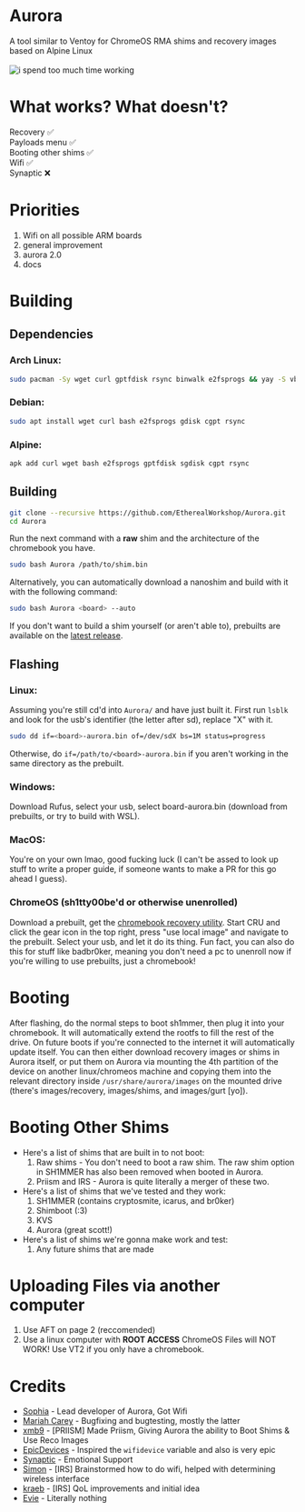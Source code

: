 # Aurora
A tool similar to Ventoy for ChromeOS RMA shims and recovery images based on Alpine Linux<br><br>
![i spend too much time working](https://hackatime-badge.hackclub.com/U085HGVQE9F/Aurora)
# What works? What doesn't?
Recovery :white_check_mark:<br>
Payloads menu :white_check_mark:<br>
Booting other shims :white_check_mark:<br>
Wifi :white_check_mark:<br>
Synaptic :x:<br>

# Priorities
1. Wifi on all possible ARM boards
2. general improvement
3. aurora 2.0
4. docs

# Building

## Dependencies
### Arch Linux:
```bash
sudo pacman -Sy wget curl gptfdisk rsync binwalk e2fsprogs && yay -S vboot-utils
```
### Debian:
```bash
sudo apt install wget curl bash e2fsprogs gdisk cgpt rsync
```
### Alpine:
```bash
apk add curl wget bash e2fsprogs gptfdisk sgdisk cgpt rsync
```

## Building
```bash
git clone --recursive https://github.com/EtherealWorkshop/Aurora.git
cd Aurora
```
Run the next command with a **raw** shim and the architecture of the chromebook you have.
```bash
sudo bash Aurora /path/to/shim.bin
```
Alternatively, you can automatically download a nanoshim and build with it with the following command:
```bash
sudo bash Aurora <board> --auto
```
If you don't want to build a shim yourself (or aren't able to), prebuilts are available on the [latest release](https://github.com/EtherealWorkshop/Aurora/releases/latest).
## Flashing
### Linux:
Assuming you're still cd'd into `Aurora/` and have just built it.
First run `lsblk` and look for the usb's identifier (the letter after sd), replace "X" with it.
```bash
sudo dd if=<board>-aurora.bin of=/dev/sdX bs=1M status=progress
```
Otherwise, do `if=/path/to/<board>-aurora.bin` if you aren't working in the same directory as the prebuilt.
### Windows:
Download Rufus, select your usb, select board-aurora.bin (download from prebuilts, or try to build with WSL). 

### MacOS:
You're on your own lmao, good fucking luck (I can't be assed to look up stuff to write a proper guide, if someone wants to make a PR for this go ahead I guess).

### ChromeOS (sh1tty00be'd or otherwise unenrolled)
Download a prebuilt, get the [chromebook recovery utility](https://chromewebstore.google.com/detail/chromebook-recovery-utili/pocpnlppkickgojjlmhdmidojbmbodfm). Start CRU and click the gear icon in the top right, press "use local image" and navigate to the prebuilt. Select your usb, and let it do its thing. 
Fun fact, you can also do this for stuff like badbr0ker, meaning you don't need a pc to unenroll now if you're willing to use prebuilts, just a chromebook!<br>
# Booting
After flashing, do the normal steps to boot sh1mmer, then plug it into your chromebook. It will automatically extend the rootfs to fill the rest of the drive. On future boots if you're connected to the internet it will automatically update itself. 
You can then either download recovery images or shims in Aurora itself, or put them on Aurora via mounting the 4th partition of the device on another linux/chromeos machine and copying them into the relevant directory inside `/usr/share/aurora/images` on the mounted drive (there's images/recovery, images/shims, and images/gurt [yo]).
# Booting Other Shims
- Here's a list of shims that are built in to not boot:
  1. Raw shims  -  You don't need to boot a raw shim. The raw shim option in SH1MMER has also been removed when booted in Aurora.
  2. Priism and IRS - Aurora is quite literally a merger of these two.
- Here's a list of shims that we've tested and they work:
  1. SH1MMER (contains cryptosmite, icarus, and br0ker)
  2. Shimboot (:3)
  3. KVS
  4. Aurora (great scott!)
- Here's a list of shims we're gonna make work and test:
  1. Any future shims that are made

# Uploading Files via another computer
1. Use AFT on page 2 (reccomended)
2. Use a linux computer with **ROOT ACCESS** ChromeOS Files will NOT WORK! Use VT2 if you only have a chromebook.

# Credits
- [Sophia](https://github.com/soap-phia) - Lead developer of Aurora, Got Wifi
- [Mariah Carey](https://github.com/xXMariahScaryXx) - Bugfixing and bugtesting, mostly the latter
- [xmb9](https://github.com/xmb9) - [PRIISM] Made Priism, Giving Aurora the ability to Boot Shims & Use Reco Images
- [EpicDevices](https://github.com/epic-devices) - Inspired the `wifidevice` variable and also is very epic
- [Synaptic](https://github.com/Synaptic-1234) - Emotional Support
- [Simon](https://github.com/simpansoftware) - [IRS] Brainstormed how to do wifi, helped with determining wireless interface
- [kraeb](https://github.com/DyingHynixMLC) - [IRS] QoL improvements and initial idea
- [Evie](https://github.com/AC3GT) - Literally nothing
